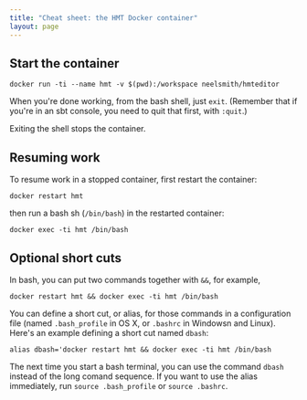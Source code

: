 ```yaml
---
title: "Cheat sheet: the HMT Docker container"
layout: page
---
```



## Start the container

    docker run -ti --name hmt -v $(pwd):/workspace neelsmith/hmteditor

When you're done working, from the bash shell, just `exit`.  (Remember that if you're in an sbt console, you need to quit that first, with `:quit`.)

Exiting the shell stops the container.


## Resuming work


To resume work in a stopped container, first restart the container:

    docker restart hmt

then run a bash sh (`/bin/bash`)  in the restarted container:

    docker exec -ti hmt /bin/bash



## Optional short cuts

In bash, you can put two commands together with `&&`, for example,


    docker restart hmt && docker exec -ti hmt /bin/bash

You can define a short cut, or alias, for those commands in a configuration file (named `.bash_profile` in OS X, or `.bashrc` in Windowsn and Linux).  Here's an example defining a short cut named `dbash`:

    alias dbash='docker restart hmt && docker exec -ti hmt /bin/bash

The next time you start a bash terminal, you can use the command `dbash` instead of the long comand sequence.  If you want to use the alias immediately, run `source .bash_profile` or `source .bashrc`.

